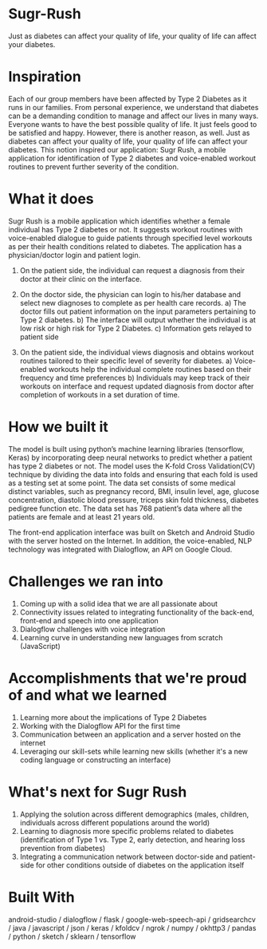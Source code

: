 # Sugr-Rush
Just as diabetes can affect your quality of life, your quality of life can affect your diabetes.

# Inspiration
Each of our group members have been affected by Type 2 Diabetes as it runs in our families. 
From personal experience, we understand that diabetes can be a demanding condition to manage and affect our lives in many ways. 
Everyone wants to have the best possible quality of life. It just feels good to be satisfied and happy. 
However, there is another reason, as well. Just as diabetes can affect your quality of life, your quality of life can affect your diabetes. 
This notion inspired our application: Sugr Rush, a mobile application for identification of Type 2 diabetes and voice-enabled workout routines to prevent further severity of the condition.

# What it does
Sugr Rush is a mobile application which identifies whether a female individual has Type 2 diabetes or not. 
It suggests workout routines with voice-enabled dialogue to guide patients through specified level workouts as per their health conditions related to diabetes. 
The application has a physician/doctor login and patient login.

1. On the patient side, the individual can request a diagnosis from their doctor at their clinic on the interface.

2. On the doctor side, the physician can login to his/her database and select new diagnoses to complete as per health care records. 
a) The doctor fills out patient information on the input parameters pertaining to Type 2 diabetes. 
b) The interface will output whether the individual is at low risk or high risk for Type 2 Diabetes. 
c) Information gets relayed to patient side

3. On the patient side, the individual views diagnosis and obtains workout routines tailored to their specific level of severity for diabetes. 
a) Voice-enabled workouts help the individual complete routines based on their frequency and time preferences 
b) Individuals may keep track of their workouts on interface and request updated diagnosis from doctor after completion of workouts in a set duration of time.

# How we built it
The model is built using python’s machine learning libraries (tensorflow, Keras) by incorporating deep neural networks to predict whether a patient has type 2 diabetes or not. 
The model uses the K-fold Cross Validation(CV) technique by dividing the data into folds and ensuring that each fold is used as a testing set at some point. 
The data set consists of some medical distinct variables, such as pregnancy record, BMI, insulin level, age, glucose concentration, diastolic blood pressure, triceps skin fold thickness, diabetes pedigree function etc. 
The data set has 768 patient’s data where all the patients are female and at least 21 years old.

The front-end application interface was built on Sketch and Android Studio with the server hosted on the Internet. In addition, the voice-enabled, NLP technology was integrated with Dialogflow, an API on Google Cloud.

# Challenges we ran into
1. Coming up with a solid idea that we are all passionate about
2. Connectivity issues related to integrating functionality of the back-end, front-end and speech into one application
3. Dialogflow challenges with voice integration
4. Learning curve in understanding new languages from scratch (JavaScript)

# Accomplishments that we're proud of and what we learned
1. Learning more about the implications of Type 2 Diabetes
2. Working with the Dialogflow API for the first time
3. Communication between an application and a server hosted on the internet
4. Leveraging our skill-sets while learning new skills (whether it's a new coding language or constructing an interface)

# What's next for Sugr Rush
1. Applying the solution across different demographics (males, children, individuals across different populations around the world)
2. Learning to diagnosis more specific problems related to diabetes (identification of Type 1 vs. Type 2, early detection, and hearing loss prevention from diabetes)
3. Integrating a communication network between doctor-side and patient-side for other conditions outside of diabetes on the application itself

# Built With
android-studio /
dialogflow /
flask /
google-web-speech-api /
gridsearchcv /
java /
javascript /
json /
keras /
kfoldcv /
ngrok /
numpy /
okhttp3 /
pandas /
python /
sketch / 
sklearn /
tensorflow 
